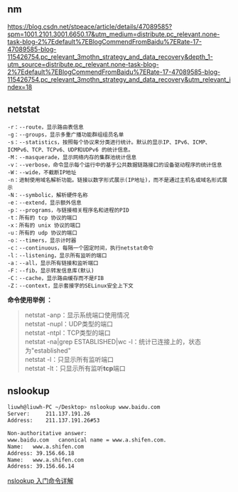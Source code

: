 
```toc
```

## nm
https://blog.csdn.net/stpeace/article/details/47089585?spm=1001.2101.3001.6650.17&utm_medium=distribute.pc_relevant.none-task-blog-2%7Edefault%7EBlogCommendFromBaidu%7ERate-17-47089585-blog-115426754.pc_relevant_3mothn_strategy_and_data_recovery&depth_1-utm_source=distribute.pc_relevant.none-task-blog-2%7Edefault%7EBlogCommendFromBaidu%7ERate-17-47089585-blog-115426754.pc_relevant_3mothn_strategy_and_data_recovery&utm_relevant_index=18

## netstat
```
-r：--route，显示路由表信息  
-g：--groups，显示多重广播功能群组组员名单  
-s：--statistics，按照每个协议来分类进行统计。默认的显示IP、IPv6、ICMP、ICMPv6、TCP、TCPv6、UDP和UDPv6 的统计信息。  
-M：--masquerade，显示网络内存的集群池统计信息  
-v：--verbose，命令显示每个运行中的基于公共数据链路接口的设备驱动程序的统计信息  
-W：--wide，不截断IP地址  
-n：进制使用域名解析功能。链接以数字形式展示(IP地址)，而不是通过主机名或域名形式展示  
-N：--symbolic，解析硬件名称  
-e：--extend，显示额外信息  
-p：--programs，与链接相关程序名和进程的PID  
-t：所有的 tcp 协议的端口  
-x：所有的 unix 协议的端口  
-u：所有的 udp 协议的端口  
-o：--timers，显示计时器  
-c：--continuous，每隔一个固定时间，执行netstat命令  
-l：--listening，显示所有监听的端口  
-a：--all，显示所有链接和监听端口  
-F：--fib，显示转发信息库(默认)  
-C：--cache，显示路由缓存而不是FIB  
-Z：--context，显示套接字的SELinux安全上下文
```
**命令使用举例 ：**

> netstat -anp：显示系统端口使用情况  
> netstat -nupl：UDP类型的端口  
> netstat -ntpl：TCP类型的端口  
> netstat -na|grep ESTABLISHED|wc -l：统计已连接上的，状态为"established"  
> netstat -l：只显示所有监听端口  
> netstat -lt：只显示所有监听**tcp**端口  

## nslookup

```bash
liuwh@liuwh-PC ~/Desktop> nslookup www.baidu.com
Server:		211.137.191.26
Address:	211.137.191.26#53

Non-authoritative answer:
www.baidu.com	canonical name = www.a.shifen.com.
Name:	www.a.shifen.com
Address: 39.156.66.18
Name:	www.a.shifen.com
Address: 39.156.66.14
```
[nslookup 入门命令详解](https://zhuanlan.zhihu.com/p/361451835)